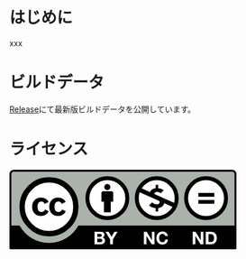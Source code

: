 # はじめに
xxx

# ビルドデータ
[Release](../../releases)にて最新版ビルドデータを公開しています。

# ライセンス
[![CC BY-NC-ND](./cc-by-nc-nd.png)](https://creativecommons.org/licenses/by-nc-nd/4.0/deed.ja)
